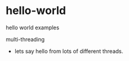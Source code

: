 # hello-world
hello world examples

multi-threading
- lets say hello from lots of different threads.
